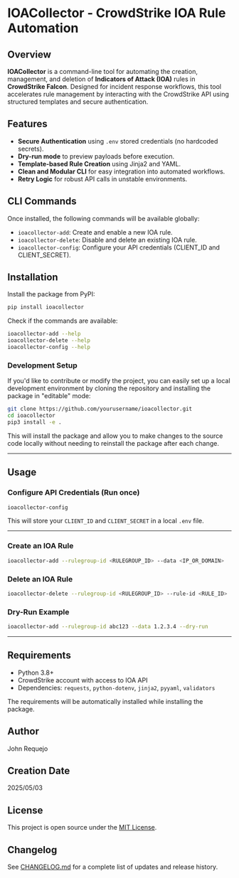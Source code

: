 # IOACollector - CrowdStrike IOA Rule Automation

## Overview

**IOACollector** is a command-line tool for automating the creation, management, and deletion of **Indicators of Attack (IOA)** rules in **CrowdStrike Falcon**. Designed for incident response workflows, this tool accelerates rule management by interacting with the CrowdStrike API using structured templates and secure authentication.

## Features

- **Secure Authentication** using `.env` stored credentials (no hardcoded secrets).
- **Dry-run mode** to preview payloads before execution.
- **Template-based Rule Creation** using Jinja2 and YAML.
- **Clean and Modular CLI** for easy integration into automated workflows.
- **Retry Logic** for robust API calls in unstable environments.

## CLI Commands

Once installed, the following commands will be available globally:

- `ioacollector-add`: Create and enable a new IOA rule.
- `ioacollector-delete`: Disable and delete an existing IOA rule.
- `ioacollector-config`: Configure your API credentials (CLIENT_ID and CLIENT_SECRET).

## Installation

Install the package from PyPI:

```bash
pip install ioacollector
```

Check if the commands are available:

```bash
ioacollector-add --help
ioacollector-delete --help
ioacollector-config --help
```

### Development Setup

If you'd like to contribute or modify the project, you can easily set up a local development environment by cloning the repository and installing the package in "editable" mode:

```bash
git clone https://github.com/yourusername/ioacollector.git
cd ioacollector
pip3 install -e .
```

This will install the package and allow you to make changes to the source code locally without needing to reinstall the package after each change.

---

## Usage

### Configure API Credentials (Run once)

```bash
ioacollector-config
```

This will store your `CLIENT_ID` and `CLIENT_SECRET` in a local `.env` file.

---

### Create an IOA Rule

```bash
ioacollector-add --rulegroup-id <RULEGROUP_ID> --data <IP_OR_DOMAIN>
```

### Delete an IOA Rule

```bash
ioacollector-delete --rulegroup-id <RULEGROUP_ID> --rule-id <RULE_ID>
```

### Dry-Run Example

```bash
ioacollector-add --rulegroup-id abc123 --data 1.2.3.4 --dry-run
```

---

## Requirements

- Python 3.8+
- CrowdStrike account with access to IOA API
- Dependencies: `requests`, `python-dotenv`, `jinja2`, `pyyaml`, `validators`

The requirements will be automatically installed while installing the package.

## Author

John Requejo

## Creation Date

2025/05/03

## License

This project is open source under the [MIT License](LICENSE).

## Changelog

See [CHANGELOG.md](./CHANGELOG.md) for a complete list of updates and release history.